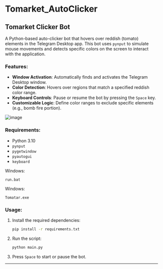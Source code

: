 # Tomarket_AutoClicker

## Tomarket Clicker Bot

A Python-based auto-clicker bot that hovers over reddish (tomato) elements in the Telegram Desktop app. This bot uses `pynput` to simulate mouse movements and detects specific colors on the screen to interact with the application.

### Features:
- **Window Activation**: Automatically finds and activates the Telegram Desktop window.
- **Color Detection**: Hovers over regions that match a specified reddish color range.
- **Keyboard Controls**: Pause or resume the bot by pressing the `Space` key.
- **Customizable Logic**: Define color ranges to exclude specific elements (e.g., bomb fire portion).

![image](https://github.com/user-attachments/assets/97aee8f4-ca38-4ba4-9fdd-f08c9ac26875)

### Requirements:
- Python 3.10
- `pynput`
- `pygetwindow`
- `pyautogui`
- `keyboard`
  
Windows:
```shell
run.bat
```

Windows:
```shell
Tomatar.exe
```

### Usage:
1. Install the required dependencies:
   ```bash
   pip install -r requirements.txt
   ```
2. Run the script:
   ```bash
   python main.py
   ```
3. Press `Space` to start or pause the bot.

---
